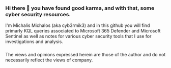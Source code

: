 ### Hi there 👋 you have found good karma, and with that, some cyber security resources.

I'm Michalis Michalos (aka cyb3rmik3) and in this github you will find primarly KQL queries associated to Microsoft 365 Defender and Microsoft Sentinel as well as notes for various cyber security tools that I use for investigations and analysis.

#####
The views and opinions expressed herein are those of the author and do not necessarily reflect the views of company.
